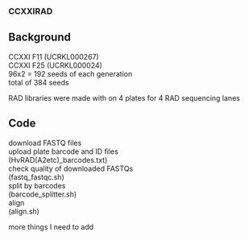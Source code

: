 ### CCXXIRAD


## Background
CCXXI F11 (UCRKL000267)  
CCXXI F25 (UCRKL000024)  
96x2 = 192 seeds of each generation  
total of 384 seeds  

RAD libraries were made with on 4 plates for 4 RAD sequencing lanes  

## Code
download FASTQ files  
upload plate barcode and ID files   
  (HvRAD(A2etc)_barcodes.txt)  
check quality of downloaded FASTQs   
  (fastq_fastqc.sh)  
split by barcodes   
  (barcode_splitter.sh)  
align  
  (align.sh)  
  
more things I need to add
